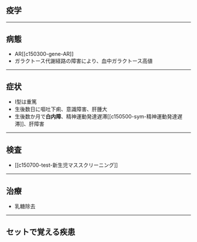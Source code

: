## 疫学
---
## 病態
- AR[[c150300-gene-AR]]
- ガラクトース代謝経路の障害により、血中ガラクトース高値

---
## 症状
- I型は重篤
- 生後数日に嘔吐下痢、意識障害、肝腫大
- 生後数か月で**白内障**、精神運動発達遅滞[[c150500-sym-精神運動発達遅滞]]、肝障害
---
## 検査
- [[c150700-test-新生児マススクリーニング]]
---
## 治療
- 乳糖除去
---
## セットで覚える疾患

